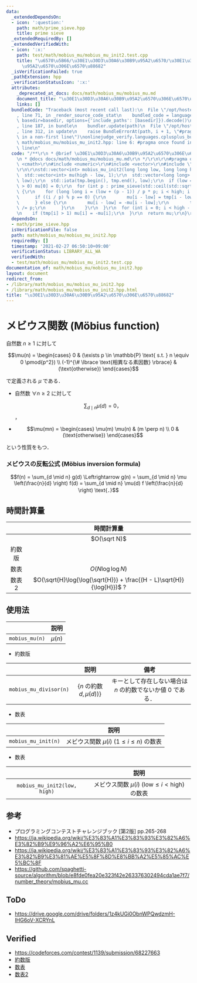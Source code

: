 ```yaml
---
data:
  _extendedDependsOn:
  - icon: ':question:'
    path: math/prime_sieve.hpp
    title: prime sieve
  _extendedRequiredBy: []
  _extendedVerifiedWith:
  - icon: ':x:'
    path: test/math/mobius_mu/mobius_mu_init2.test.cpp
    title: "\u6570\u5B66/\u30E1\u30D3\u30A6\u30B9\u95A2\u6570/\u30E1\u30D3\u30A6\u30B9\
      \u95A2\u6570\u306E\u6570\u88682"
  _isVerificationFailed: true
  _pathExtension: hpp
  _verificationStatusIcon: ':x:'
  attributes:
    _deprecated_at_docs: docs/math/mobius_mu/mobius_mu.md
    document_title: "\u30E1\u30D3\u30A6\u30B9\u95A2\u6570\u306E\u6570\u88682"
    links: []
  bundledCode: "Traceback (most recent call last):\n  File \"/opt/hostedtoolcache/Python/3.9.4/x64/lib/python3.9/site-packages/onlinejudge_verify/documentation/build.py\"\
    , line 71, in _render_source_code_stat\n    bundled_code = language.bundle(stat.path,\
    \ basedir=basedir, options={'include_paths': [basedir]}).decode()\n  File \"/opt/hostedtoolcache/Python/3.9.4/x64/lib/python3.9/site-packages/onlinejudge_verify/languages/cplusplus.py\"\
    , line 187, in bundle\n    bundler.update(path)\n  File \"/opt/hostedtoolcache/Python/3.9.4/x64/lib/python3.9/site-packages/onlinejudge_verify/languages/cplusplus_bundle.py\"\
    , line 312, in update\n    raise BundleErrorAt(path, i + 1, \"#pragma once found\
    \ in a non-first line\")\nonlinejudge_verify.languages.cplusplus_bundle.BundleErrorAt:\
    \ math/mobius_mu/mobius_mu_init2.hpp: line 6: #pragma once found in a non-first\
    \ line\n"
  code: "/**\r\n * @brief \u30E1\u30D3\u30A6\u30B9\u95A2\u6570\u306E\u6570\u88682\r\
    \n * @docs docs/math/mobius_mu/mobius_mu.md\r\n */\r\n\r\n#pragma once\r\n#include\
    \ <cmath>\r\n#include <numeric>\r\n#include <vector>\r\n#include \"../prime_sieve.hpp\"\
    \r\n\r\nstd::vector<int> mobius_mu_init2(long long low, long long high) {\r\n\
    \  std::vector<int> mu(high - low, 1);\r\n  std::vector<long long> tmp(high -\
    \ low);\r\n  std::iota(tmp.begin(), tmp.end(), low);\r\n  if (low == 0 && high\
    \ > 0) mu[0] = 0;\r\n  for (int p : prime_sieve(std::ceil(std::sqrt(high)), true))\
    \ {\r\n    for (long long i = (low + (p - 1)) / p * p; i < high; i += p) {\r\n\
    \      if ((i / p) % p == 0) {\r\n        mu[i - low] = tmp[i - low] = 0;\r\n\
    \      } else {\r\n        mu[i - low] = -mu[i - low];\r\n        tmp[i - low]\
    \ /= p;\r\n      }\r\n    }\r\n  }\r\n  for (int i = 0; i < high - low; ++i) {\r\
    \n    if (tmp[i] > 1) mu[i] = -mu[i];\r\n  }\r\n  return mu;\r\n}\r\n"
  dependsOn:
  - math/prime_sieve.hpp
  isVerificationFile: false
  path: math/mobius_mu/mobius_mu_init2.hpp
  requiredBy: []
  timestamp: '2021-02-27 06:50:10+09:00'
  verificationStatus: LIBRARY_ALL_WA
  verifiedWith:
  - test/math/mobius_mu/mobius_mu_init2.test.cpp
documentation_of: math/mobius_mu/mobius_mu_init2.hpp
layout: document
redirect_from:
- /library/math/mobius_mu/mobius_mu_init2.hpp
- /library/math/mobius_mu/mobius_mu_init2.hpp.html
title: "\u30E1\u30D3\u30A6\u30B9\u95A2\u6570\u306E\u6570\u88682"
---
```

# メビウス関数 (Möbius function)

自然数 $n \geq 1$ に対して

$$\mu(n) = \begin{cases} 0 & (\exists p \in \mathbb{P} \text{ s.t. } n \equiv 0 \pmod{p^2}) \\ (-1)^{\# \lbrace \text{相異なる素因数} \rbrace} & (\text{otherwise}) \end{cases}$$

で定義される $\mu$ である．

- 自然数 $\forall n \geq 2$ に対して

  $$\sum_{d \mid n} \mu(d) = 0 \text{，}$$，

- $$\mu(mn) = \begin{cases} \mu(m) \mu(n) & (m \perp n) \\ 0 & (\text{otherwise}) \end{cases}$$

という性質をもつ．


### メビウスの反転公式 (Möbius inversion formula)

$$f(n) = \sum_{d \mid n} g(d) \Leftrightarrow g(n) = \sum_{d \mid n} \mu \left(\frac{n}{d} \right) f(d) = \sum_{d \mid n} \mu(d) f \left(\frac{n}{d} \right) \text{．}$$


## 時間計算量

||時間計算量|
|:--:|:--:|
||$O(\sqrt N)$|
|約数版||
|数表|$O(N\log{\log{N}})$|
|数表2|$O(\sqrt{H}\log{\log{\sqrt{H}}} + \frac{(H - L)\sqrt{H}}{\log{H}})$ ?|


## 使用法

||説明|
|:--:|:--:|
|`mobius_mu(n)`|$\mu(n)$|

- 約数版

||説明|備考|
|:--:|:--:|:--:|
|`mobius_mu_divisor(n)`|$\lbrace n \text{ の約数 } d, \mu(d)) \rbrace$|キーとして存在しない場合は $n$ の約数でないか値 $0$ である．|

- 数表

||説明|
|:--:|:--:|
|`mobius_mu_init(n)`|メビウス関数 $\mu(i) \ (1 \leq i \leq n)$ の数表|

- 数表

||説明|
|:--:|:--:|
|`mobius_mu_init2(low, high)`|メビウス関数 $\mu(i) \ (\mathrm{low} \leq i < \mathrm{high})$ の数表|


## 参考

- プログラミングコンテストチャレンジブック \[第2版\] pp.265-268
- https://ja.wikipedia.org/wiki/%E3%83%A1%E3%83%93%E3%82%A6%E3%82%B9%E9%96%A2%E6%95%B0
- https://ja.wikipedia.org/wiki/%E3%83%A1%E3%83%93%E3%82%A6%E3%82%B9%E3%81%AE%E5%8F%8D%E8%BB%A2%E5%85%AC%E5%BC%8F
- https://github.com/spaghetti-source/algorithm/blob/e8fde0fea20e323f42e263376302494cda1ae7f7/number_theory/mobius_mu.cc


## ToDo

- https://drive.google.com/drive/folders/1z4kUGi0ObnWPQwdzmH-IHG6oV-XCRYnL


## Verified

- https://codeforces.com/contest/1139/submission/68227663
- [約数版](https://codeforces.com/contest/1139/submission/68228222)
- [数表](https://codeforces.com/contest/1139/submission/68229217)
- [数表2](https://codeforces.com/contest/1139/submission/68229567)
